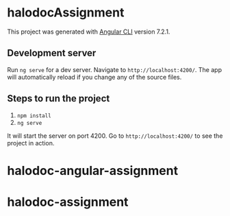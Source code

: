 # halodocAssignment

This project was generated with [Angular CLI](https://github.com/angular/angular-cli) version 7.2.1.

## Development server

Run `ng serve` for a dev server. Navigate to `http://localhost:4200/`. The app will automatically reload if you change any of the source files.

## Steps to run the project

1. `npm install`
2. `ng serve`

It will start the server on port 4200. Go to `http://localhost:4200/` to see the project in action.

# halodoc-angular-assignment
# halodoc-assignment
